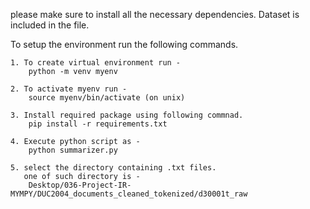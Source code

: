 please make sure to install all the necessary dependencies.
Dataset is included in the file.

To setup the environment run the following commands.

	1. To create virtual environment run -
		python -m venv myenv
		
	2. To activate myenv run -
		source myenv/bin/activate (on unix)
		
	3. Install required package using following commnad.
		pip install -r requirements.txt
		
	4. Execute python script as -
		python summarizer.py
	
	5. select the directory containing .txt files.
	   one of such directory is -
		Desktop/036-Project-IR-MYMPY/DUC2004_documents_cleaned_tokenized/d30001t_raw
		

		
	
